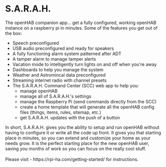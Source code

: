 # S.A.R.A.H.
The openHAB companion app... get a fully configured, working openHAB instance on a raspberry pi in minutes. Some of the features you get out of the box:
<ul>
 	<li>Speech preconfigured</li>
 	<li>USB audio preconfigured and ready for speakers</li>
 	<li>A fully functioning alarm system patterned after ADT</li>
 	<li>A tamper alarm to manage tamper alerts</li>
 	<li>Vacation mode to intelligently turn lights on and off when you're away</li>
 	<li>Dashboards to help you manage the system</li>
 	<li>Weather and Astromincal data preconfigured</li>
 	<li>Streaming internet radio with channel presets</li>
 	<li>The S.A.R.A.H. Command Center (SCC) web app to help you:
<ul>
 	<li>manage openHAB</li>
 	<li>manage all of S.A.R.A.H.'s settings</li>
 	<li>manage the Raspberry Pi (send commands directly from the SCC)</li>
 	<li>create a home template that will generate all the openHAB config files (things, items, rules, sitemap, etc.)</li>
 	<li>get S.A.R.A.H. updates with the push of a button</li>
</ul>
</li>
</ul>
In short, S.A.R.A.H. gives you the ability to setup and run openHAB without having to configure it or write all the code up front. It gives you that starting place in minutes, so you can extend and customize your home as your needs grow. It is the perfect starting place for the new openHAB user, saving you months of work so you can focus on the really cool stuff.
<br/><br/>
<nobr>Please visit - https://rpi-ha.com/getting-started/ for instructions.</nobr>
